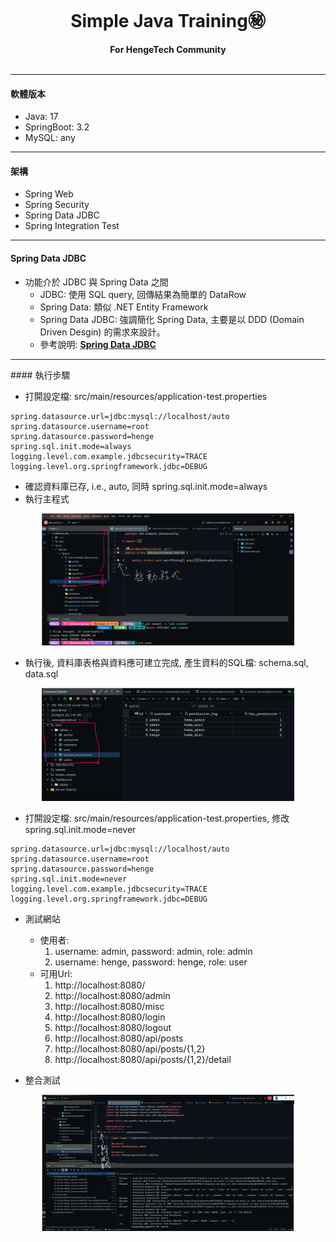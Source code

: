 <div align="center">
  <br>
  <h1>Simple Java Training㊙️</h1>
  <strong>For HengeTech Community</strong>
</div>
<br>
<hr/>

#### 軟體版本

* Java: 17
* SpringBoot: 3.2
* MySQL: any

<hr/>

#### 架構
* Spring Web
* Spring Security
* Spring Data JDBC
* Spring Integration Test

<hr/>

#### Spring Data JDBC
* 功能介於 JDBC 與 Spring Data 之間
    * JDBC: 使用 SQL query, 回傳結果為簡單的 DataRow
    * Spring Data: 類似 .NET Entity Framework
    * Spring Data JDBC: 強調簡化 Spring Data, 主要是以 DDD (Domain Driven Desgin) 的需求來設計。
    * 參考說明: **[Spring Data JDBC](https://docs.spring.io/spring-data/jdbc/docs/3.1.7/reference/html/#repository-query-keywords)**

<hr/>
#### 執行步驟

* 打閞設定檔: src/main/resources/application-test.properties
```agsl
spring.datasource.url=jdbc:mysql://localhost/auto
spring.datasource.username=root
spring.datasource.password=henge
spring.sql.init.mode=always
logging.level.com.example.jdbcsecurity=TRACE
logging.level.org.springframework.jdbc=DEBUG
```
* 確認資料庫已存, i.e., auto, 同時 spring.sql.init.mode=always
* 執行主程式
<div style="margin:auto;width:80%">
    <img src="images/start-up.png" />
</div>

* 執行後, 資料庫表格與資料應可建立完成, 產生資料的SQL檔: schema.sql, data.sql
<div style="margin:auto;width:80%">
    <img src="images/init-db.png" />
</div>

* 打閞設定檔: src/main/resources/application-test.properties, 修改spring.sql.init.mode=never
```agsl
spring.datasource.url=jdbc:mysql://localhost/auto
spring.datasource.username=root
spring.datasource.password=henge
spring.sql.init.mode=never
logging.level.com.example.jdbcsecurity=TRACE
logging.level.org.springframework.jdbc=DEBUG
```
* 測試網站
    * 使用者:
        1. username: admin, password: admin, role: admin
        1. username: henge, password: henge, role: user
    * 可用Url:
        1. http://localhost:8080/
        2. http://localhost:8080/admin
        3. http://localhost:8080/misc
        4. http://localhost:8080/login
        5. http://localhost:8080/logout
        6. http://localhost:8080/api/posts
        7. http://localhost:8080/api/posts/{1,2}
        8. http://localhost:8080/api/posts/{1,2}/detail


* 整合測試

<div style="margin:auto;width:80%">
    <img src="images/it-test.png" />
</div>

